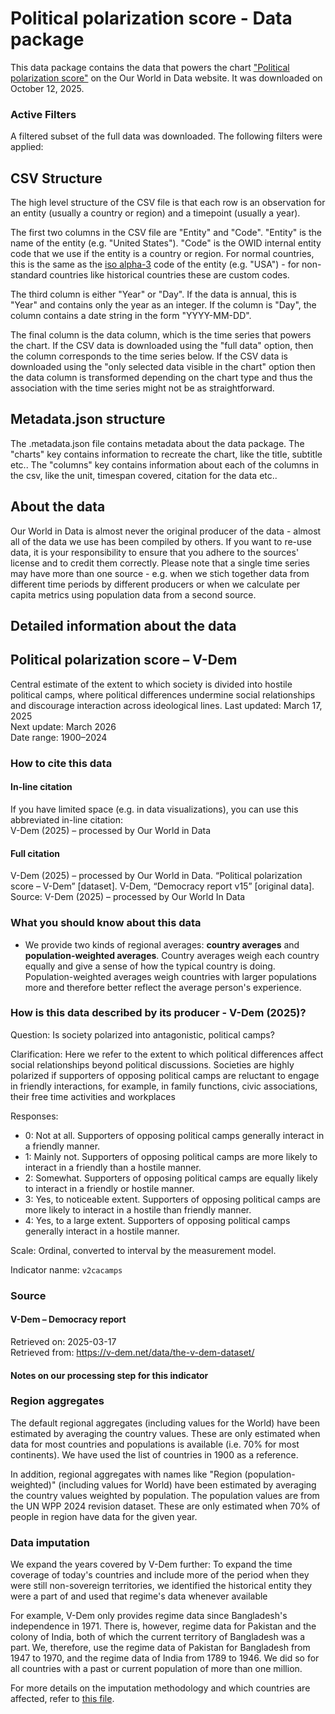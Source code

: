 # Political polarization score - Data package

This data package contains the data that powers the chart ["Political polarization score"](https://ourworldindata.org/grapher/political-polarization-score?v=1&csvType=full&useColumnShortNames=false) on the Our World in Data website. It was downloaded on October 12, 2025.

### Active Filters

A filtered subset of the full data was downloaded. The following filters were applied:

## CSV Structure

The high level structure of the CSV file is that each row is an observation for an entity (usually a country or region) and a timepoint (usually a year).

The first two columns in the CSV file are "Entity" and "Code". "Entity" is the name of the entity (e.g. "United States"). "Code" is the OWID internal entity code that we use if the entity is a country or region. For normal countries, this is the same as the [iso alpha-3](https://en.wikipedia.org/wiki/ISO_3166-1_alpha-3) code of the entity (e.g. "USA") - for non-standard countries like historical countries these are custom codes.

The third column is either "Year" or "Day". If the data is annual, this is "Year" and contains only the year as an integer. If the column is "Day", the column contains a date string in the form "YYYY-MM-DD".

The final column is the data column, which is the time series that powers the chart. If the CSV data is downloaded using the "full data" option, then the column corresponds to the time series below. If the CSV data is downloaded using the "only selected data visible in the chart" option then the data column is transformed depending on the chart type and thus the association with the time series might not be as straightforward.

## Metadata.json structure

The .metadata.json file contains metadata about the data package. The "charts" key contains information to recreate the chart, like the title, subtitle etc.. The "columns" key contains information about each of the columns in the csv, like the unit, timespan covered, citation for the data etc..

## About the data

Our World in Data is almost never the original producer of the data - almost all of the data we use has been compiled by others. If you want to re-use data, it is your responsibility to ensure that you adhere to the sources' license and to credit them correctly. Please note that a single time series may have more than one source - e.g. when we stich together data from different time periods by different producers or when we calculate per capita metrics using population data from a second source.

## Detailed information about the data


## Political polarization score – V-Dem
Central estimate of the extent to which society is divided into hostile political camps, where political differences undermine social relationships and discourage interaction across ideological lines.
Last updated: March 17, 2025  
Next update: March 2026  
Date range: 1900–2024  


### How to cite this data

#### In-line citation
If you have limited space (e.g. in data visualizations), you can use this abbreviated in-line citation:  
V-Dem (2025) – processed by Our World in Data

#### Full citation
V-Dem (2025) – processed by Our World in Data. “Political polarization score – V-Dem” [dataset]. V-Dem, “Democracy report v15” [original data].
Source: V-Dem (2025) – processed by Our World In Data

### What you should know about this data
* We provide two kinds of regional averages: **country averages** and **population-weighted averages**. Country averages weigh each country equally and give a sense of how the typical country is doing. Population-weighted averages weigh countries with larger populations more and therefore better reflect the average person's experience.

### How is this data described by its producer - V-Dem (2025)?
Question: Is society polarized into antagonistic, political camps?

Clarification: Here we refer to the extent to which political differences affect social relationships beyond political discussions. Societies are highly polarized if supporters of opposing political camps are reluctant to engage in friendly interactions, for example, in family functions, civic associations, their free time activities and workplaces

Responses:
- 0: Not at all. Supporters of opposing political camps generally interact in a friendly manner.
- 1: Mainly not. Supporters of opposing political camps are more likely to interact in a friendly than a hostile manner.
- 2: Somewhat. Supporters of opposing political camps are equally likely to interact in a friendly or hostile manner.
- 3: Yes, to noticeable extent. Supporters of opposing political camps are more likely to interact in a hostile than friendly manner.
- 4: Yes, to a large extent. Supporters of opposing political camps generally interact in a hostile manner.

Scale: Ordinal, converted to interval by the measurement model.

Indicator nanme: `v2cacamps`

### Source

#### V-Dem – Democracy report
Retrieved on: 2025-03-17  
Retrieved from: https://v-dem.net/data/the-v-dem-dataset/  

#### Notes on our processing step for this indicator
### Region aggregates
The default regional aggregates (including values for the World) have been estimated by averaging the country values. These are only estimated when data for most countries and populations is available (i.e. 70% for most continents). We have used the list of countries in 1900 as a reference.

In addition, regional aggregates with names like "Region (population-weighted)" (including values for World) have been estimated by averaging the country values weighted by population. The population values are from the UN WPP 2024 revision dataset. These are only estimated when 70% of people in region have data for the given year.

### Data imputation
We expand the years covered by V-Dem further: To expand the time coverage of today's countries and include more of the period when they were still non-sovereign territories, we identified the historical entity they were a part of and used that regime's data whenever available

For example, V-Dem only provides regime data since Bangladesh's independence in 1971. There is, however, regime data for Pakistan and the colony of India, both of which the current territory of Bangladesh was a part. We, therefore, use the regime data of Pakistan for Bangladesh from 1947 to 1970, and the regime data of India from 1789 to 1946. We did so for all countries with a past or current population of more than one million.

For more details on the imputation methodology and which countries are affected, refer to [this file](https://github.com/owid/etl/blob/master/etl/steps/data/garden/democracy/2025-03-17/vdem/vdem.countries_impute.yml).


    